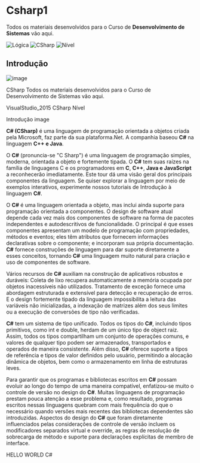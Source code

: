 # Csharp1

Todos os materiais desenvolvidos para o Curso de **Desenvolvimento de Sistemas** vão aqui.

![Lógica](https://img.shields.io/badge/VisualStudio%20-2015-green)
![CSharp](https://img.shields.io/badge/C-%23-blue)
![Nível](https://img.shields.io/badge/N%C3%ADvel-B%C3%A1sico-green)

## Introdução

![image](https://i.udemycdn.com/course/750x422/1581488_e3e1_2.jpg)

CSharp
Todos os materiais desenvolvidos para o Curso de Desenvolvimento de Sistemas vão aqui.

VisualStudio_2015 CSharp Nível

Introdução
image

**C# (CSharp)** é uma linguagem de programação orientada a objetos criada pela Microsoft, faz parte da sua plataforma.Net. 
A companhia baseou **C#** na linguagem **C++ e Java**.

O **C#** (pronuncia-se "C Sharp") é uma linguagem de programação simples, moderna, orientada a objeto e fortemente tipada. 
O **C#** tem suas raízes na família de linguagens C e os programadores em **C**, **C++**, **Java e JavaScript** a reconhecerão imediatamente. Este tour dá uma visão geral dos principais componentes da linguagem. Se quiser explorar a linguagem por meio 
de exemplos interativos, experimente nossos tutoriais de Introdução à linguagem **C#**.

O **C#** é uma linguagem orientada a objeto, mas inclui ainda suporte para programação orientada a componentes. O design de 
software atual depende cada vez mais dos componentes de software na forma de pacotes independentes e autodescritivos de 
funcionalidade. O principal é que esses componentes apresentam um modelo de programação com propriedades, métodos e 
eventos; eles têm atributos que fornecem informações declarativas sobre o componente; e incorporam sua própria documentação.
**C#** fornece construções de linguagem para dar suporte diretamente a esses conceitos, tornando **C#** uma linguagem muito 
natural para criação e uso de componentes de software.

Vários recursos de **C#** auxiliam na construção de aplicativos robustos e duráveis: Coleta de lixo recupera automaticamente a 
memória ocupada por objetos inacessíveis não utilizados. Tratamento de exceção fornece uma abordagem estruturada e extensível
para detecção e recuperação de erros. E o design fortemente tipado da linguagem impossibilita a leitura das variáveis não 
inicializadas, a indexação de matrizes além dos seus limites ou a execução de conversões de tipo não verificadas.

**C#** tem um sistema de tipo unificado. Todos os tipos do **C#**, incluindo tipos primitivos, como int e double, herdam de um 
único tipo de object raiz. Assim, todos os tipos compartilham um conjunto de operações comuns, e valores de qualquer tipo 
podem ser armazenados, transportados e operados de maneira consistente. Além disso, **C#** oferece suporte a tipos de referência 
e tipos de valor definidos pelo usuário, permitindo a alocação dinâmica de objetos, bem como o armazenamento em linha de 
estruturas leves.

Para garantir que os programas e bibliotecas escritos em **C#** possam evoluir ao longo do tempo de uma maneira compatível, 
enfatizou-se muito o controle de versão no design do **C#**. Muitas linguagens de programação prestam pouca atenção a esse 
problema e, como resultado, programas escritos nessas linguagens quebram com mais frequência do que o necessário quando 
versões mais recentes das bibliotecas dependentes são introduzidas. Aspectos do design do **C#** que foram diretamente 
influenciados pelas considerações de controle de versão incluem os modificadores separados virtual e override, as regras 
de resolução de sobrecarga de método e suporte para declarações explícitas de membro de interface.

HELLO WORLD C#
